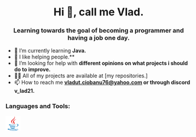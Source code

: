<h1 align="center">Hi 👋, call me Vlad.</h1>
<h3 align="center">Learning towards the goal of becoming a programmer and having a job one day.</h3>

- 🌱 I’m currently learning **Java.**
- 👯 I like helping people.**
- 🤝 I’m looking for help with **different opinions on what projects i should do to improve.**
- 👨‍💻 All of my projects are available at [my repositories.]
- 📫 How to reach me **vladut.ciobanu76@yahoo.com or through discord v_lad21.**


<h3 align="left">Languages and Tools:</h3>
<p align="left"> <a href="https://www.java.com" target="_blank" rel="noreferrer"> <img src="https://raw.githubusercontent.com/devicons/devicon/master/icons/java/java-original.svg" alt="java" width="40" height="40"/> </a> </p>
